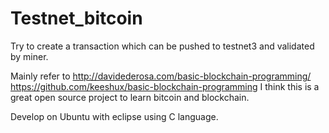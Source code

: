 # Testnet_bitcoin
Try to create a transaction which can be pushed to testnet3 and validated by miner.

Mainly refer to 
http://davidederosa.com/basic-blockchain-programming/
https://github.com/keeshux/basic-blockchain-programming
I think this is a great open source project to learn bitcoin and blockchain.

Develop on Ubuntu with eclipse using C language.
